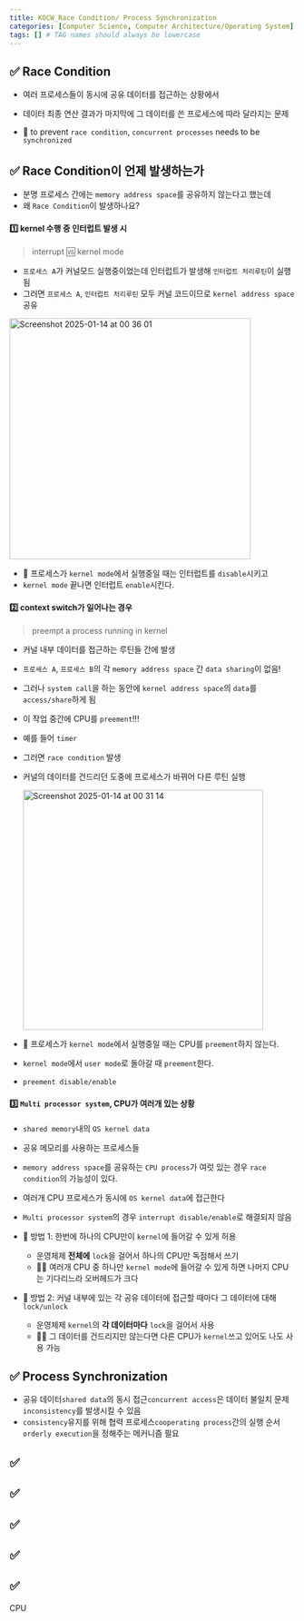 ```yaml
---
title: KOCW_Race Condition/ Process Synchronization
categories: [Computer Science, Computer Architecture/Operating System]
tags: [] # TAG names should always be lowercase
---
```


## ✅ Race Condition

- 여러 프로세스들이 동시에 공유 데이터를 접근하는 상황에서
- 데이터 최종 연산 결과가 마지막에 그 데이터를 쓴 프로세스에 따라 달라지는 문제

- 💊 to prevent `race condition`, `concurrent processes` needs to be `synchronized`

## ✅ Race Condition이 언제 발생하는가

- 분명 프로세스 간에는 `memory address space`를 공유하지 않는다고 했는데
- 왜 `Race Condition`이 발생하나요?

#### 1️⃣ **kernel 수행 중 인터럽트 발생 시**

> interrupt 🆚 kernel mode

- `프로세스 A`가 커널모드 실행중이었는데 인터럽트가 발생해 `인터럽트 처리루틴`이 실행됨
- 그러면 `프로세스 A`, `인터럽트 처리루틴` 모두 커널 코드이므로 `kernel address space`공유

<img width="425" alt="Screenshot 2025-01-14 at 00 36 01" src="https://github.com/user-attachments/assets/ab3c8b6b-f006-4463-bc1f-7fb99fc99c76" />

- 💊 프로세스가 `kernel mode`에서 실행중일 때는 인터럽트를 `disable`시키고
- `kernel mode` 끝나면 인터럽트 `enable`시킨다.

#### 2️⃣ **context switch가 일어나는 경우**

> preempt a process running in kernel

- 커널 내부 데이터를 접근하는 루틴들 간에 발생
- `프로세스 A`, `프로세스 B`의 각 `memory address space` 간 `data sharing`이 없음!
- 그러나 `system call`을 하는 동안에 `kernel address space`의 `data`를 `access/share`하게 됨
- 이 작업 중간에 CPU를 `preement`!!!
- 예를 들어 `timer`
- 그러면 `race condition` 발생
- 커널의 데이터를 건드리던 도중에 프로세스가 바뀌어 다른 루틴 실행

  <img width="423" alt="Screenshot 2025-01-14 at 00 31 14" src="https://github.com/user-attachments/assets/c5e8af0d-168b-41e2-a011-707553a64d35" />

- 💊 프로세스가 `kernel mode`에서 실행중일 때는 CPU를 `preement`하지 않는다.
- `kernel mode`에서 `user mode`로 돌아갈 때 `preement`한다.
- `preement disable/enable`

#### 3️⃣ `Multi processor system`, CPU가 여러개 있는 상황

- `shared memory`내의 `OS kernel data`
- 공유 메모리를 사용하는 프로세스들
- `memory address space`를 공유하는 `CPU process`가 여럿 있는 경우 `race condition`의 가능성이 있다.
- 여러개 CPU 프로세스가 동시에 `OS kernel data`에 접근한다
- `Multi processor system`의 경우 `interrupt disable/enable`로 해결되지 않음

- 💊 방법 1: 한번에 하나의 CPU만이 `kernel`에 들어갈 수 있게 허용
  - 운영체제 **전체에** `lock`을 걸어서 하나의 CPU만 독점해서 쓰기
  - 👎🏻 여러개 CPU 중 하나만 `kernel mode`에 들어갈 수 있게 하면 나머지 CPU는 기다리느라 오버헤드가 크다
- 💊 방법 2: 커널 내부에 있는 각 공유 데이터에 접근할 때마다 그 데이터에 대해 `lock/unlock`
  - 운영체제 `kernel`의 **각 데이터마다** `lock`을 걸어서 사용
  - 👍🏻 그 데이터를 건드리지만 않는다면 다른 CPU가 `kernel`쓰고 있어도 나도 사용 가능

## ✅ Process Synchronization

- 공유 데이터`shared data`의 동시 접근`concurrent access`은 데이터 불일치 문제`inconsistency`를 발생시킬 수 있음
- `consistency`유지를 위해 협력 프로세스`cooperating process`간의 실행 순서 `orderly execution`을 정해주는 메커니즘 필요

## ✅

## ✅

## ✅

## ✅

## ✅

CPU
